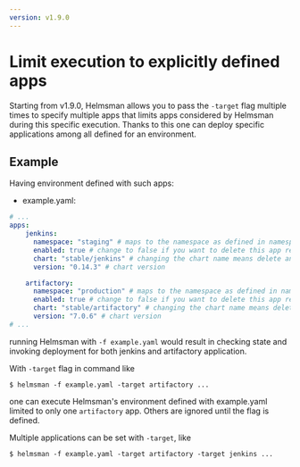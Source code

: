 ```yaml
---
version: v1.9.0
---
```


# Limit execution to explicitly defined apps

Starting from v1.9.0, Helmsman allows you to pass the `-target` flag multiple times to specify multiple apps
that limits apps considered by Helmsman during this specific execution. 
Thanks to this one can deploy specific applications among all defined for an environment.

## Example

Having environment defined with such apps:

* example.yaml:
```yaml
# ...
apps:
    jenkins:
      namespace: "staging" # maps to the namespace as defined in namespaces above
      enabled: true # change to false if you want to delete this app release empty: false:
      chart: "stable/jenkins" # changing the chart name means delete and recreate this chart
      version: "0.14.3" # chart version

    artifactory:
      namespace: "production" # maps to the namespace as defined in namespaces above
      enabled: true # change to false if you want to delete this app release empty: false:
      chart: "stable/artifactory" # changing the chart name means delete and recreate this chart
      version: "7.0.6" # chart version
# ...
```

running Helmsman with `-f example.yaml` would result in checking state and invoking deployment for both jenkins and artifactory application.

With `-target` flag in command like

```shell
$ helmsman -f example.yaml -target artifactory ...
```

one can execute Helmsman's environment defined with example.yaml limited to only one `artifactory` app. Others are ignored until the flag is defined.

Multiple applications can be set with `-target`, like

```shell
$ helmsman -f example.yaml -target artifactory -target jenkins ...
```
